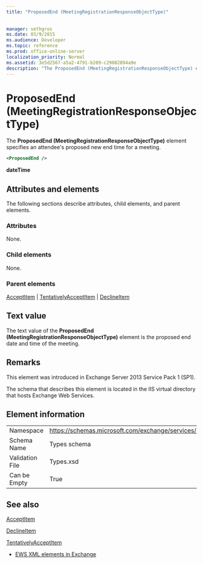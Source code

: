 ```yaml
---
title: "ProposedEnd (MeetingRegistrationResponseObjectType)"
 
 
manager: sethgros
ms.date: 03/9/2015
ms.audience: Developer
ms.topic: reference
ms.prod: office-online-server
localization_priority: Normal
ms.assetid: 3e5d2567-a5a2-4791-b209-c29082894a9e
description: "The ProposedEnd (MeetingRegistrationResponseObjectType) element specifies an attendee's proposed new end time for a meeting."
---
```


# ProposedEnd (MeetingRegistrationResponseObjectType)

The **ProposedEnd (MeetingRegistrationResponseObjectType)** element specifies an attendee's proposed new end time for a meeting. 
  
```XML
<ProposedEnd />
```

 **dateTime**
## Attributes and elements

The following sections describe attributes, child elements, and parent elements.
  
### Attributes

None.
  
### Child elements

None.
  
### Parent elements

[AcceptItem](acceptitem.md) | [TentativelyAcceptItem](tentativelyacceptitem.md) | [DeclineItem](declineitem.md)
  
## Text value

The text value of the **ProposedEnd (MeetingRegistrationResponseObjectType)** element is the proposed end date and time of the meeting. 
  
## Remarks

This element was introduced in Exchange Server 2013 Service Pack 1 (SP1).
  
The schema that describes this element is located in the IIS virtual directory that hosts Exchange Web Services.
  
## Element information

|||
|:-----|:-----|
|Namespace  <br/> |https://schemas.microsoft.com/exchange/services/2006/types  <br/> |
|Schema Name  <br/> |Types schema  <br/> |
|Validation File  <br/> |Types.xsd  <br/> |
|Can be Empty  <br/> |True  <br/> |
   
## See also



[AcceptItem](acceptitem.md)
  
[DeclineItem](declineitem.md)
  
[TentativelyAcceptItem](tentativelyacceptitem.md)


- [EWS XML elements in Exchange](ews-xml-elements-in-exchange.md)

